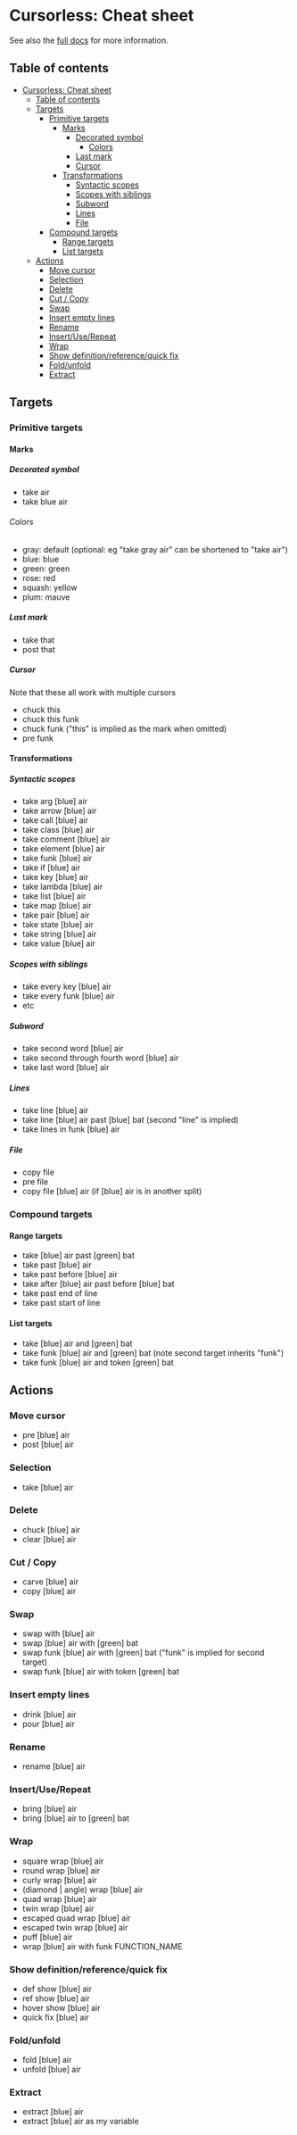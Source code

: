 # Cursorless: Cheat sheet
See also the [full docs](index.md) for more information.

## Table of contents
- [Cursorless: Cheat sheet](#cursorless-cheat-sheet)
  - [Table of contents](#table-of-contents)
  - [Targets](#targets)
    - [Primitive targets](#primitive-targets)
      - [Marks](#marks)
        - [Decorated symbol](#decorated-symbol)
          - [Colors](#colors)
        - [Last mark](#last-mark)
        - [Cursor](#cursor)
      - [Transformations](#transformations)
        - [Syntactic scopes](#syntactic-scopes)
        - [Scopes with siblings](#scopes-with-siblings)
        - [Subword](#subword)
        - [Lines](#lines)
        - [File](#file)
    - [Compound targets](#compound-targets)
      - [Range targets](#range-targets)
      - [List targets](#list-targets)
  - [Actions](#actions)
    - [Move cursor](#move-cursor)
    - [Selection](#selection)
    - [Delete](#delete)
    - [Cut / Copy](#cut--copy)
    - [Swap](#swap)
    - [Insert empty lines](#insert-empty-lines)
    - [Rename](#rename)
    - [Insert/Use/Repeat](#insertuserepeat)
    - [Wrap](#wrap)
    - [Show definition/reference/quick fix](#show-definitionreferencequick-fix)
    - [Fold/unfold](#foldunfold)
    - [Extract](#extract)

## Targets
### Primitive targets
#### Marks
##### Decorated symbol
* take air
* take blue air

###### Colors
* gray: default (optional: eg "take gray air" can be shortened to "take air")
* blue: blue
* green: green
* rose: red
* squash: yellow
* plum: mauve

##### Last mark
* take that
* post that

##### Cursor
Note that these all work with multiple cursors

* chuck this
* chuck this funk
* chuck funk ("this" is implied as the mark when omitted)
* pre funk

#### Transformations
##### Syntactic scopes
* take arg [blue] air
* take arrow [blue] air
* take call [blue] air
* take class [blue] air
* take comment [blue] air
* take element [blue] air
* take funk [blue] air
* take if [blue] air
* take key [blue] air
* take lambda [blue] air
* take list [blue] air
* take map [blue] air
* take pair [blue] air
* take state [blue] air
* take string [blue] air
* take value [blue] air

##### Scopes with siblings
* take every key [blue] air
* take every funk [blue] air
* etc

##### Subword
* take second word [blue] air
* take second through fourth word [blue] air
* take last word [blue] air

##### Lines
* take line [blue] air
* take line [blue] air past [blue] bat (second "line" is implied)
* take lines in funk [blue] air

##### File
* copy file
* pre file
* copy file [blue] air (if [blue] air is in another split)

### Compound targets
#### Range targets
* take [blue] air past [green] bat
* take past [blue] air
* take past before [blue] air
* take after [blue] air past before [blue] bat
* take past end of line
* take past start of line

#### List targets
* take [blue] air and [green] bat
* take funk [blue] air and [green] bat (note second target inherits "funk")
* take funk [blue] air and token [green] bat

## Actions

### Move cursor
* pre [blue] air
* post [blue] air

### Selection
* take [blue] air

### Delete
* chuck [blue] air
* clear [blue] air

### Cut / Copy
* carve [blue] air
* copy [blue] air

### Swap
* swap with [blue] air
* swap [blue] air with [green] bat
* swap funk [blue] air with [green] bat ("funk" is implied for second target)
* swap funk [blue] air with token [green] bat

### Insert empty lines
* drink [blue] air
* pour [blue] air

### Rename
* rename [blue] air

### Insert/Use/Repeat
* bring [blue] air
* bring [blue] air to [green] bat

### Wrap
* square wrap [blue] air
* round wrap [blue] air
* curly wrap [blue] air
* (diamond | angle) wrap [blue] air
* quad wrap [blue] air
* twin wrap [blue] air
* escaped quad wrap [blue] air
* escaped twin wrap [blue] air
* puff [blue] air
* wrap [blue] air with funk FUNCTION_NAME

### Show definition/reference/quick fix
* def show [blue] air
* ref show [blue] air
* hover show [blue] air
* quick fix [blue] air

### Fold/unfold
* fold [blue] air
* unfold [blue] air

### Extract
* extract [blue] air
* extract [blue] air as my variable